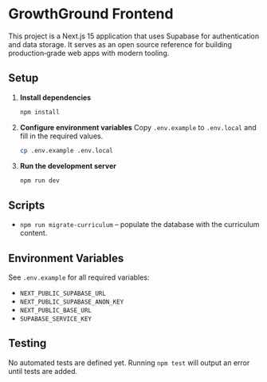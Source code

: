 # GrowthGround Frontend

This project is a Next.js 15 application that uses Supabase for authentication and data storage. It serves as an open source reference for building production‑grade web apps with modern tooling.

## Setup

1. **Install dependencies**
   ```bash
   npm install
   ```
2. **Configure environment variables**
   Copy `.env.example` to `.env.local` and fill in the required values.

   ```bash
   cp .env.example .env.local
   ```

3. **Run the development server**
   ```bash
   npm run dev
   ```

## Scripts

- `npm run migrate-curriculum` – populate the database with the curriculum content.

## Environment Variables

See `.env.example` for all required variables:
- `NEXT_PUBLIC_SUPABASE_URL`
- `NEXT_PUBLIC_SUPABASE_ANON_KEY`
- `NEXT_PUBLIC_BASE_URL`
- `SUPABASE_SERVICE_KEY`

## Testing

No automated tests are defined yet. Running `npm test` will output an error until tests are added.
